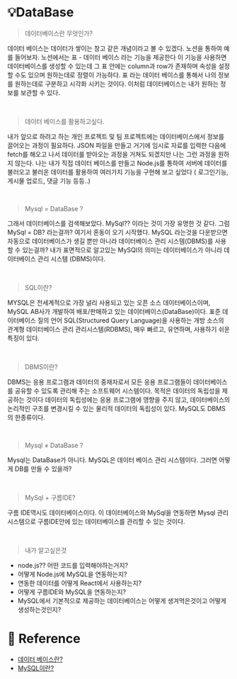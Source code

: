 # 💡DataBase

> 데이터베이스란 무엇인가?

데이터 베이스는 데이터가 쌓이는 창고 같은 개념이라고 볼 수 있겠다. 노션을 통하여 예를 들어보자. 노션에서는 표 - 데이터 베이스 라는 기능을 제공한다 이 기능을 사용하면 데이터베이스를 생성할 수 있는데 그 표 안에는 column과 row가 존재하며 속성을 설정할 수도 있으며 원하는데로 정렬이 가능하다. 표 라는 데이터 베이스를 통해서 나의 정보를 원하는데로 구분하고 시각화 시키는 것이다. 이처럼 데이터베이스는 내가 원하는 정보를 보관할 수 있다.

<br/>

> 데이터 베이스를 활용하고싶다.

내가 앞으로 하려고 하는 개인 프로젝트 및 팀 프로젝트에는 데이터베이스에서 정보를 끌어오는 과정이 필요하다. JSON 파일을 만들고 거기에 임시로 자료를 입력한 다음에 fetch를 해오고 나서 데이터를 받아오는 과정을 거쳐도 되겠지만 나는 그런 과정을 원하지 않는다. 나는 내가 직접 데이터 베이스를 만들고 Node.js를 통하여 서버에 데이터를 불러오고 불러온 데이터를 활용하여 여러가지 기능을 구현해 보고 싶었다 ( 로그인기능, 게시물 업로드, 댓글 기능 등등..)

<br/>

> Mysql = DataBase ?

그래서 데이터베이스를 검색해보았다. MySql?? 이라는 것이 가장 유명한 것 같다. 그럼 MySql = DB? 라는걸까? 여기서 혼동이 오기 시작했다. MySQL 라는것을 다운받으면 자동으로 데이터베이스가 생길 뿐만 아니라 데이터베이스 관리 시스템(DBMS)를 사용할 수 있는걸까? 내가 표면적으로 알고있는 MySQl의 의미는 데이터베이스가 아니라 데이터베이스 관리 시스템 (DBMS)이다.

<br/>

> SQL이란?

MYSQL은 전세계적으로 가장 널리 사용되고 있는 오픈 소스 데이터베이스이며, MySQL AB사가 개발하여 배포/판매하고 있는 데이터베이스(DataBase)이다. 표준 데이터베이스 질의 언어 SQL(Structured Query Language)을 사용하는 개방 소스의 관계형 데이터베이스 관리 관리시스템(RDBMS), 매우 빠르고, 유연하며, 사용하기 쉬운 특징이 있다.

<br/>

> DBMS이란?

DBMS는 응용 프로그램과 데이터의 중재자로서 모든 응용 프로그램들이 데이터베이스를 공유할 수 있도록 관리해 주는 소프트웨어 시스템이다. 목적은 데이터의 독립성을 제공하는 것이다 데이터의 독립성에는 응용 프로그램에 영향을 주지 않고, 데이터베이스의 논리적인 구조를 변경시킬 수 있는 물리적 데이터의 독립성이 있다. MySQL도 DBMS의 한종류이다.

<br/>

> Mysql ≠ DataBase ?

Mysql는 DataBase가 아니다. MySQL은 데이터 베이스 관리 시스템이다. 그러면 어떻게 DB를 만들 수 있을까?

<br/>

> MySql + 구름IDE?

구름 IDE역시도 데이터베이스이다. 이 데이터베이스와 MySql을 연동하면 Mysql 관리 시스템으로 구름IDE안에 있는 데이터베이스를 관리할 수 있는 것이다.

<br/>

> 내가 알고싶은것

- node.js?? 어떤 코드를 입력해야하는거지?
- 어떻게 Node.js에 MySQL을 연동하는지?
- 연동한 데이터를 어떻게 React에서 사용하는지?
- 어떻게 구름IDE와 MySQL을 연동하는지?
- MySQL에서 기본적으로 제공하는 데이터베이스는 어떻게 생겨먹은것이고 어떻게 생성하는것인지?

# 🔗 Reference

- [데이터 베이스란?](http://www.tcpschool.com/mysql/DB)
- [MySQL이란?](https://server-talk.tistory.com/29)
